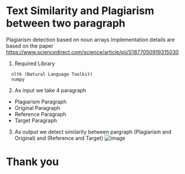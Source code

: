# Text Similarity and Plagiarism between two paragraph

Plagiarism detection based on noun arrays Implementation details are based on the paper
https://www.sciencedirect.com/science/article/pii/S1877050919315030 

1. Required Library
  
  ```
    nltk (Natural Language Toolkit)
    numpy
  ```
2. As input we take 4 paragraph
  - Plagiarism Paragraph
  - Original Paragraph
  - Reference Paragraph
  - Target Paragraph
 
3. As output we detect similarity between pargraph (Plagiarism and Original) and (Reference and Target)
  ![image](https://user-images.githubusercontent.com/55941465/159900993-a16b6d9a-4ac2-4b07-b91b-d1ec44880162.png)


# Thank you
